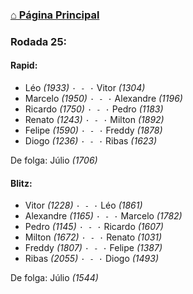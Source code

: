 ### [⌂ Página Principal](https://grupo-de-xadrez.github.io/)

### Rodada 25:

#### Rapid:

* Léo *(1933)* `· - ·` Vitor *(1304)*  
* Marcelo *(1950)* `· - ·` Alexandre *(1196)*  
* Ricardo *(1750)* `· - ·` Pedro *(1183)*  
* Renato *(1243)* `· - ·` Milton *(1892)*  
* Felipe *(1590)* `· - ·` Freddy *(1878)*  
* Diogo *(1236)* `· - ·` Ribas *(1623)*  

De folga: Júlio *(1706)*

#### Blitz:

* Vitor *(1228)* `· - ·` Léo *(1861)*  
* Alexandre *(1165)* `· - ·` Marcelo *(1782)*  
* Pedro *(1145)* `· - ·` Ricardo *(1607)*  
* Milton *(1672)* `· - ·` Renato *(1031)*  
* Freddy *(1807)* `· - ·` Felipe *(1387)*  
* Ribas *(2055)* `· - ·` Diogo *(1493)*  

De folga: Júlio *(1544)*


